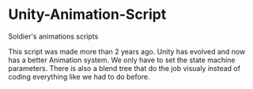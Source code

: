# Unity-Animation-Script
Soldier's animations scripts

This script was made more than 2 years ago.
Unity has evolved and now has a better Animation system.
We only have to set the state machine parameters.
There is also a blend tree that do the job visualy instead of coding everything like we had to do before.
